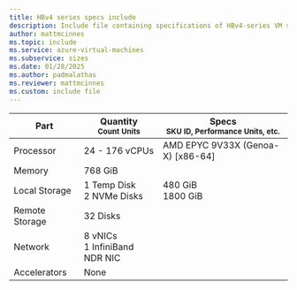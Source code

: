 ```yaml
---
title: HBv4 series specs include
description: Include file containing specifications of HBv4-series VM sizes.
author: mattmcinnes
ms.topic: include
ms.service: azure-virtual-machines
ms.subservice: sizes
ms.date: 01/28/2025
ms.author: padmalathas
ms.reviewer: mattmcinnes
ms.custom: include file
---
```

| Part | Quantity <br><sup>Count Units | Specs <br><sup>SKU ID, Performance Units, etc.  |
|---|---|---|
| Processor      | 24 - 176 vCPUs     | AMD EPYC 9V33X (Genoa-X) [x86-64] |
| Memory         | 768 GiB        |    |
| Local Storage  | 1 Temp Disk <br>2 NVMe Disks         |  480 GiB <br>1800 GiB  |
| Remote Storage | 32 Disks        |  |
| Network        | 8 vNICs <br> 1 InfiniBand NDR NIC       |  |
| Accelerators   | None            |     |
